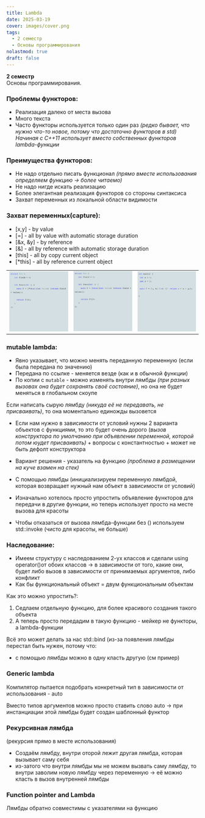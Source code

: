 ```yaml
---
title: Lambda
date: 2025-03-19
cover: images/cover.png
tags:
  - 2 семестр
  - Основы программирования
nolastmod: true
draft: false
---
```


**2 семестр** \
Основы программирования. 

<!--more-->

### Проблемы функторов:
- Реализация далеко от места вызова
- Много текста
- Часто функторы используется только один раз *(редко бывает, что нужно что-то новое, потому что достаточно функторов в std)*
*Начиная с C++11 использует вместо собственных функторов lambda-функции*
### Преимущества функторов:
- Не надо отдельно писать функционал *(прямо вместе использования определяем функцию -> более читаемо)*
- Не надо нигде искать реализацию
- Более элегантная реализация функторов со стороны синтаксиса
- Захват переменных из локальной области видимости

### Захват переменных(capture):
- [x,y] - by value
- [=] - all by value with automatic storage duration
- [\&x, \&y] - by reference
- [\&] - all by reference with automatic storage duration
- [this] - all by copy current object
- [*this] - all by reference current object

|                                                   |                                                   |                                                   |
| ------------------------------------------------- | ------------------------------------------------- | ------------------------------------------------- |
| ![](images/e54f7544240f96e5b74b0deef2a177f3.png) | ![](images/e114b3e2ed130426f8aba9db491182fc.png) | ![](images/dfab15957ec1e02b49651acfdf060899.png) |


### mutable lambda:
- Явно указывает, что можно менять переданную переменную (если была передана по значению)
- Передана по ссылке - меняется везде (как и в обычной функции)
- По копии с `mutable` - можно изменять внутри лямбды *(при разных вызовах  она будет сохранять своё состояние)*, но она не будет меняться в глобальном скоупе

Если написать сырую лямбду *(никуда её не передавать, не присваивать)*, то она моментально единожды вызовется

- Если нам нужно в зависимости от условий нужны 2 варианта объектов с функциями, то это будет очень дорого (*вызов конструктора по умолчанию при объявлении переменной, которой потом юудет присваивать)* + вопросы с константностью + может не быть дефолт конструктора
- Вариант решения - указатель на функцию *(проблема в размещении на куче взамен на стек)*
- С помощью лямбды (инициализируем переменную лямбдой, которая возвращает нужный нам объект в зависимости от условий)

- Изначально хотелось просто упростить объявление функторов для передачи в другие функции, но теперь использует просто на месте вызова для красоты

- Чтобы отказаться от вызова лямбда-функции без () используем std::invoke (чисто для красоты, не больше)

### Наследование:
- Имеем структуру с наследованием 2-ух классов и сделали using operator()от обоих классов -> в зависимости от того, какие они, будет либо вызов в зависимости от принимаемых аргументов, либо конфликт
- Как бы функциональный объект = двум функциональным объектам

Как это можно упростить?:

1. Седлаем отдельную функцию, для более красивого создания такого объекта
2. А теперь просто передадим в такую функцию - мейкер не функторы, а lambda-функции


Всё это может делать за нас std::bind (из-за появления лямбды перестал быть нужен, потому что:
- с помощью лямбды можно в одну класть другую (см пример)



### Generic lambda
Компилятор пытается подобрать конкретный тип в зависимости от использования - auto

Вместо типов аргументов можно просто ставить слово auto -> при инстанциации этой лямбды будет создан шаблонный функтор

### Рекурсивная лямбда
(рекурсия прямо в месте использования)

- Создаём лямбду, внутри оторой лежит другая лямбда, которая вызывает саму себя
- из-затого что внутри лямбды мы не можем вызвать саму лямбду, то внутри заволим новую лямбду через переменную -> её можно класть в вызов внутренней лямбды

### Function pointer and Lambda


Лямбды обратно совместимы с указателями на функцию

